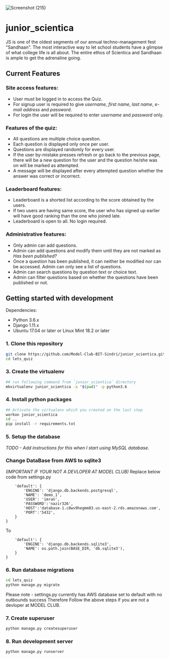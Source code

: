 ![Screenshot (215)](https://user-images.githubusercontent.com/63959831/110208574-04827580-7eae-11eb-831f-fbb70ed232bd.png)

# junior_scientica
JS is one of the oldest segments of our annual techno-management fest "Sandhaan". The most interactive way to let school students have a glimpse of what college life is all about. The entire ethos of Scientica and Sandhaan is ample to get the adrenaline going.


## Current Features

### Site access features:

* User must be logged in to access the Quiz.
* For signup user is required to give *username*, *first name*, *last name*, *e-mail address* and *password*.
* For login the user will be required to enter *username* and *password* only.

### Features of the quiz:

* All questions are multiple choice question.
* Each question is displayed only once per user.
* Questions are displayed randomly for every user.
* If the user by-mistake presses refresh or go back to the previous page, there will be a new question for the user and the 
  question he/she was on will be marked as attempted.
* A message will be  displayed after every attempted question whether the answer was correct or incorrect.


### Leaderboard features:

* Leaderboard is a shorted list according to the score obtained by the users.
* If two users are having same score, the user who has signed up earlier will have good ranking than the one who joined late.
* Leaderboard is open to all. No login required.

### Administrative features:

* Only admin can add questions.
* Admin can add questions and modify them until they are not marked as *Has been published?*
* Once a question has been published, it can neither be modified nor can be accessed. Admin can only see a list of questions.
* Admin can search questions by question text or choice text.
* Admin can filter questions based on whether the questions have been published or not.


## Getting started with development
Dependencies:
- Python 3.6.x
- Django 1.11.x
- Ubuntu 17.04 or later or Linux Mint 18.2 or later

### 1. Clone this repository
```bash
git clone https://github.com/Model-Club-BIT-Sindri/junior_scientica.git
cd lets_quiz
```

### 3. Create the virtualenv
```bash
## run following command from `junior_scientica` directory
mkvirtualenv junior_scientica -a "$(pwd)" -p python3.6
```

### 4. Install python packages
```bash
## Activate the virtualenv which you created on the last step
workon junior_scientica
cd ..
pip install -r requirements.txt
```

### 5. Setup the database
*TODO - Add instructions for this when I start using MySQL database.*

### Change DataBase from AWS to sqlite3 
*(IMPORTANT IF YOUR NOT A DEVLOPER AT MODEL CLUB)*
Replace below code from settings.py 


```DATABASES = {
    'default': {
        'ENGINE': 'django.db.backends.postgresql',
        'NAME': 'demo_1',
        'USER': 'imran',
        'PASSWORD':'nazir326',
        'HOST':'database-1.c8wv9hegmm83.us-east-2.rds.amazonaws.com',
        'PORT':'5432',
    }
}
```
To

```DATABASES = {
    'default': {
        'ENGINE': 'django.db.backends.sqlite3',
        'NAME': os.path.join(BASE_DIR, 'db.sqlite3'),
    }
}
```
### 6. Run database migrations
```bash
cd lets_quiz
python manage.py migrate
```
Please note - settings.py currently has AWS database set to default with no outbounds success Therefore Follow the above steps if you are not a devloper at MODEL CLUB.



### 7. Create superuser
```bash
python manage.py createsuperuser
```

### 8. Run development server
```bash
python manage.py runserver
```
